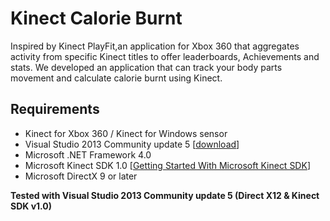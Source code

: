# Kinect Calorie Burnt

Inspired by Kinect PlayFit,an application for Xbox 360 that aggregates activity from specific Kinect titles to offer leaderboards, Achievements and stats. We developed an application that can track your body parts movement and calculate calorie burnt using Kinect.


## Requirements

- Kinect for Xbox 360 / Kinect for Windows sensor
- Visual Studio 2013 Community update 5 [[download](https://www.visualstudio.com/en-us/news/releasenotes/vs2013-community-vs#download-visual-studio-2013-community)]
- Microsoft .NET Framework 4.0 
- Microsoft Kinect SDK 1.0 [[Getting Started With Microsoft Kinect SDK](https://github.com/alwynmathew/Kinect-for-windows/blob/master/README.md#getting-started-with-microsoft-kinect-sdk-10)]
- Microsoft DirectX 9 or later

**Tested with Visual Studio 2013 Community update 5 (Direct X12 & Kinect SDK v1.0)**

